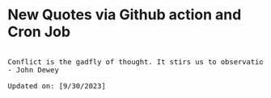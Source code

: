 # New Quotes via Github action and Cron Job

<pre>
<!-- #quote -->
Conflict is the gadfly of thought. It stirs us to observation and memory. It instigates to invention. It shocks us out of sheeplike passivity, and sets us at noting and contriving.
- John Dewey

Updated on: [9/30/2023]
<!-- #quoteEnd -->
</pre>

